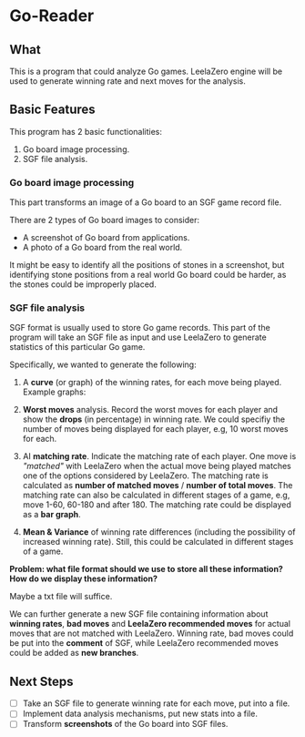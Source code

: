 # **Go-Reader**

## **What**

This is a program that could analyze Go games. LeelaZero engine will be used to generate winning rate and next moves for the analysis.

## **Basic Features**

This program has 2 basic functionalities:

1. Go board image processing.
2. SGF file analysis.

### Go board image processing

This part transforms an image of a Go board to an SGF game record file.

There are 2 types of Go board images to consider:

* A screenshot of Go board from applications.
* A photo of a Go board from the real world.

It might be easy to identify all the positions of stones in a screenshot, but identifying stone positions from a real world Go board could be harder, as the stones could be improperly placed.

### SGF file analysis

SGF format is usually used to store Go game records. This part of the program will take an SGF file as input and use LeelaZero to generate statistics of this particular Go game.

Specifically, we wanted to generate the following:

1. A **curve** (or graph) of the winning rates, for each move being played. 
Example graphs:

2. **Worst moves** analysis. Record the worst moves for each player and show the **drops** (in percentage) in winning rate. We could specifiy the number of moves being displayed for each player, e.g, 10 worst moves for each.

3. AI **matching rate**. Indicate the matching rate of each player. One move is *"matched"* with LeelaZero when the actual move being played matches one of the options considered by LeelaZero. The matching rate is calculated as **number of matched moves** / **number of total moves**. The matching rate can also be calculated in different stages of a game, e.g, move 1-60, 60-180 and after 180. The matching rate could be displayed as a **bar graph**.

4. **Mean & Variance** of winning rate differences (including the possibility of increased winning rate). Still, this could be calculated in different stages of a game.

**Problem: what file format should we use to store all these information? How do we display these information?**

Maybe a txt file will suffice.

We can further generate a new SGF file containing information about **winning rates**, **bad moves** and **LeelaZero recommended moves** for actual moves that are not matched with LeelaZero. Winning rate, bad moves could be put into the **comment** of SGF, while LeelaZero recommended moves could be added as **new branches**.

## Next Steps

- [ ] Take an SGF file to generate winning rate for each move, put into a file.
- [ ] Implement data analysis mechanisms, put new stats into a file.
- [ ] Transform **screenshots** of the Go board into SGF files.